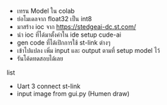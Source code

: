 - เทรน Model ใน colab
- ย่อโมเดลจาก float32 เป็น int8
- มาสร้าง ioc จาก https://stedgeai-dc.st.com/
- นำ ioc ที่ได้มาตั้งค่าใน ide setup cude-ai
- gen code ที่ได้เปิกการใช้ st-link ต่างๆ
- เข้าไปแปลง เพิ่ม input และ output ตามที่ setup model ไว้
- รันโค้ดทดสอบได้เลย

list 
- Uart 3 connect st-link
- input image from gui.py (Humen draw)
